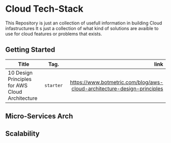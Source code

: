 # Cloud Tech-Stack
This Repository is just an collection of usefull information in building Cloud infastructures
It s just a collection of what kind of solutions are avaible to use for cloud features or problems
that exists.

## Getting Started

| Title                                               | Tag.          |                                                            link  |
| -------------                                       |:-------------:|                                                            -----:|
| 10 Design Principles for AWS Cloud Architecture     | `starter` | https://www.botmetric.com/blog/aws-cloud-architecture-design-principles|

## Micro-Services Arch


## Scalability 
